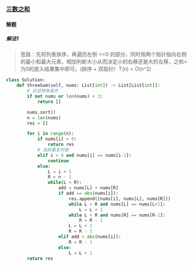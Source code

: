 ### [三数之和](https://leetcode-cn.com/problems/3sum/)

#### 解题

##### 解法1

> 思路：先将列表排序，再遍历左侧 <=0 的部分，同时用两个指针指向右侧的最小和最大元素，相加判断大小从而决定小的右移还是大的左移，之和> 为0的放入结果集中即可。(排序 + 双指针）T(n) = O(n^2)

```python
class Solution:
    def threeSum(self, nums: List[int]) -> List[List[int]]:
        # 过滤特殊条件
        if not nums or len(nums) < 3:
            return []

        nums.sort()
        n = len(nums)
        res = []

        for i in range(n):
            if nums[i] > 0:
                return res
            # 去除重复列表
            elif i > 0 and nums[i] == nums[i-1]:
                continue
            else:
                L = i + 1
                R = n - 1
                while(L < R):
                    add = nums[L] + nums[R]
                    if add == abs(nums[i]):
                        res.append([nums[i], nums[L], nums[R]])
                        while L < R and nums[L] == nums[L+1]:
                            L = L + 1
                        while L < R and nums[R] == nums[R-1]:
                            R = R - 1
                        L = L + 1
                        R = R - 1
                    elif add > abs(nums[i]):
                        R = R - 1
                    else:
                        L = L + 1
        return res
```